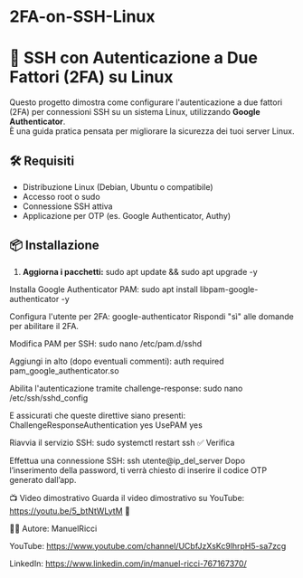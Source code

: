 # 2FA-on-SSH-Linux
# 🔐 SSH con Autenticazione a Due Fattori (2FA) su Linux

Questo progetto dimostra come configurare l'autenticazione a due fattori (2FA) per connessioni SSH su un sistema Linux, utilizzando **Google Authenticator**.  
È una guida pratica pensata per migliorare la sicurezza dei tuoi server Linux.

## 🛠️ Requisiti

- Distribuzione Linux (Debian, Ubuntu o compatibile)
- Accesso root o sudo
- Connessione SSH attiva
- Applicazione per OTP (es. Google Authenticator, Authy)

## 📦 Installazione

1. **Aggiorna i pacchetti:**
   sudo apt update && sudo apt upgrade -y
   
Installa Google Authenticator PAM:
sudo apt install libpam-google-authenticator -y

Configura l'utente per 2FA:
google-authenticator
Rispondi "sì" alle domande per abilitare il 2FA.

Modifica PAM per SSH:
sudo nano /etc/pam.d/sshd

Aggiungi in alto (dopo eventuali commenti):
auth required pam_google_authenticator.so


Abilita l'autenticazione tramite challenge-response:
sudo nano /etc/ssh/sshd_config

E assicurati che queste direttive siano presenti:
ChallengeResponseAuthentication yes
UsePAM yes

Riavvia il servizio SSH:
sudo systemctl restart ssh
✅ Verifica

Effettua una connessione SSH:
ssh utente@ip_del_server
Dopo l’inserimento della password, ti verrà chiesto di inserire il codice OTP generato dall’app.

📺 Video dimostrativo
Guarda il video dimostrativo su YouTube:
https://youtu.be/5_btNtWLytM 🎥 

🧑‍💻 Autore: ManuelRicci

YouTube: https://www.youtube.com/channel/UCbfJzXsKc9lhrpH5-sa7zcg

LinkedIn: https://www.linkedin.com/in/manuel-ricci-767167370/
